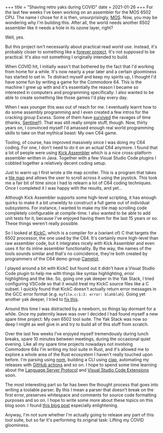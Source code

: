 +++
title = "Shaving retro yaks during COVID"
date = 2021-01-26
+++
For the last few weeks I've been working on an assembler for the MOS 6502 CPU.
The name I chose for it is then, unsurprisingly, [MOS](https://mos.datatra.sh). Now, you may be wondering why I'm building this. After all, the world needs another 6502 assembler like it needs a hole in its ozone layer, right?

Well, yes.

But this project isn't necessarily about practical read world use. Instead, it's probably closer to something like a [forever project](https://heredragonsabound.blogspot.com/2020/02/the-forever-project.html). It's not _supposed_ to be practical. It's also not something I originally intended to build.

When COVID hit, I initially wasn't that bothered by the fact that I'd working from home for a while. It's now nearly a year later and a certain gloominess has started to set in. To distract myself and keep my spirits up, I thought I'd have some fun by writing a game for the Commodore 64. This is the machine I grew up with and it's essentially the reason I became so interested in computers and programming specifically: I also wanted to be able to create something like those games I'd play every day.

When I was younger this was out of reach for me. I eventually learnt how to do some assembly programming and I even created a few intros for the cracking group Excess. Some of them have [survived](https://csdb.dk/scener/?id=6698) the ravages of time (thanks, [Sentinel](https://csdb.dk/scener/?id=903)!). That was still really simple stuff, though. Now, thirty years on, I convinced myself I'd amassed enough real world programming skills to take on that mythical beast: My own C64 game.

Tooling, of course, has improved massively since I was doing my C64 coding. For one, I don't need to do it on an actual C64 anymore. I found that a lot of people were using [Kick Assembler](http://theweb.dk/KickAssembler/Main.html) which is a nice cross-platform assembler written in Java. Together with a few Visual Studio Code plugins I cobbled together a relatively decent coding setup.

Just to warm up I first wrote a tile map scroller. This is a program that takes a [tile map](https://en.wikipedia.org/wiki/Tile-based_video_game) and allows the user to scroll across it using the joystick. This took me a fair bit of time since I had to relearn a lot of C64 coding techniques. Once I completed it I was happy with the results, and yet...

Although Kick Assembler supports some high-level scripting, it has enough quirks to make it a bit unwieldy to construct a full game out of individual subsystems. For instance, I wanted to make my tile map scrolling code completely configurable at compile-time. I also wanted to be able to add unit tests for it, because I've enjoyed having them for the last 15 years or so. These things weren't really possible.

So I looked at [KickC](https://gitlab.com/camelot/kickc), which is a compiler for a (variant of) C that targets the 6502 processor, the one used by the C64. It's certainly more high-level than raw assembler code, but it integrates nicely with Kick Assembler and even uses it for its inline assembler functionality. By the way, the names of the tools sounds similar and that's no coincidence, they're both created by programmers of the C64 demo group [Camelot](https://csdb.dk/group/?id=227).

I played around a bit with KickC but found out it didn't have a Visual Studio Code plugin to help me with things like syntax highlighting, error highlighting and the like. So, going one yak deeper in the Yak Stack, I tried configuring VSCode so that it would treat my KickC source files like a C subset. I quickly found that KickC doesn't actually return error messages in the GCC error format (e.g. `myfile.c:1:3: error: blahblah`). Going yet another yak deeper, I tried to [fix this](https://gitlab.com/camelot/kickc/-/merge_requests/1).

Around this time I was distracted by a newborn, so things lay dormant for a while. Once my paternity leave was over I decided I had found myself a new spare time project: My own 6502 tool suite. The Yak Stack was now so deep I might as well give in and try to build all of this stuff from scratch.

Over the last few weeks I've enjoyed myself tremendously during lunch breaks, spare 10 minutes between meetings, during the occasional quiet evening. Like all my spare time projects nowadays not involving Commodore 64s I'm writing my tool suite in Rust, and it's allowed me to explore a whole area of the Rust ecosystem I haven't really touched upon before. I'm parsing using [nom](https://github.com/Geal/nom), building a CLI using [clap](https://github.com/clap-rs/clap), automating my releases with [GitHub actions](https://docs.github.com/en/actions) and so on. I hope to spend some time learning about the [Language Server Protocol](https://microsoft.github.io/language-server-protocol/) and [Visual Studio Code Extensions](https://code.visualstudio.com/api/extension-guides/overview) soon.

The most interesting part so far has been the thought process that goes into writing a toolable parser. By this I mean a parser that doesn't break on the first error, preserves whitespace and comments for source code formatting purposes and so on. I hope to write some more about these topics on this blog soon. I found [this blog post](https://www.eyalkalderon.com/nom-error-recovery/) especially enlightening.

Anyway, I'm not sure whether I'm actually going to release any part of this tool suite, but so far it's performing its original task: Lifting my COVID gloominess.
